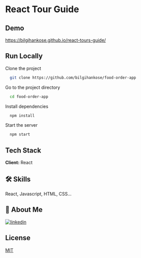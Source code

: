 # React Tour Guide

## Demo

https://bilgihankose.github.io/react-tours-guide/

## Run Locally

Clone the project

```bash
  git clone https://github.com/bilgihankose/food-order-app
```

Go to the project directory

```bash
  cd food-order-app
```

Install dependencies

```bash
  npm install
```

Start the server

```bash
  npm start
```

## Tech Stack

**Client:** React

## 🛠 Skills

React, Javascript, HTML, CSS...

## 🚀 About Me

[![linkedin](https://img.shields.io/badge/linkedin-0A66C2?style=for-the-badge&logo=linkedin&logoColor=white)](https://www.linkedin.com/in/bilgihankose/)

## License

[MIT](https://choosealicense.com/licenses/mit/)
